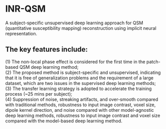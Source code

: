 # INR-QSM
A subject-specific unsupervised deep learning approach for QSM (quantitative susceptibility mapping) reconstruction using implicit neural representation.
## The key features include:   
(1) The non-local phase effect is considered for the first time in the patch-based QSM deep learning method;  
(2) The proposed method is subject-specific and unsupervised, indicating that it is free of generalization problems and the requirement of a large dataset, which are two issues in the supervised deep learning methods;  
(3) The transfer learning strategy is adopted to accelerate the training process (~25 mins per subject);  
(4) Suppression of noise, streaking artifacts, and over-smooth compared with traditional methods, robustness to input image contrast, voxel size, dipole kernel direction, and noise compared with other model-agnostic deep learning methods, robustness to input image contrast and voxel size compared with the model-based deep learning method.  


